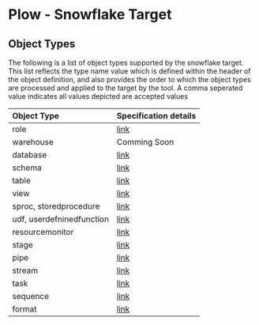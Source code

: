 # Plow - Snowflake Target

## Object Types

The following is a list of object types supported by the snowflake target.  This list reflects the type name value which is defined within the header of the 
object definition, and also provides the order to which the object types are processed and applied to the target by the 
tool. A comma seperated value indicates all values depicted are accepted values

| Object Type               | Specification details                                            |
|:--------------------------|:-----------------------------------------------------------------|
| role                      | [link](/plow/targets/snowflake/docs/rolespecdetails.md)          |
| warehouse                 | Comming Soon                                                     |
| database                  | [link](/plow/targets/snowflake/docs/databasespecdetails.md)      |
| schema                    | [link](/plow/targets/snowflake/docs/schemaspecdetails.md)        |
| table                     | [link](/plow/targets/snowflake/docs/defaultobjectspecdetails.md) |
| view                      | [link](/plow/targets/snowflake/docs/defaultobjectspecdetails.md) |
| sproc, storedprocedure    | [link](/plow/targets/snowflake/docs/defaultobjectspecdetails.md) |
| udf, userdefninedfunction | [link](/plow/targets/snowflake/docs/defaultobjectspecdetails.md) |
| resourcemonitor | [link](/plow/targets/snowflake/docs/defaultobjectspecdetails.md) |
| stage | [link](/plow/targets/snowflake/docs/defaultobjectspecdetails.md) |
| pipe | [link](/plow/targets/snowflake/docs/defaultobjectspecdetails.md) |
|stream | [link](/plow/targets/snowflake/docs/defaultobjectspecdetails.md) |
|task | [link](/plow/targets/snowflake/docs/defaultobjectspecdetails.md) |
|sequence | [link](/plow/targets/snowflake/docs/defaultobjectspecdetails.md) |
|format | [link](/plow/targets/snowflake/docs/defaultobjectspecdetails.md) |

